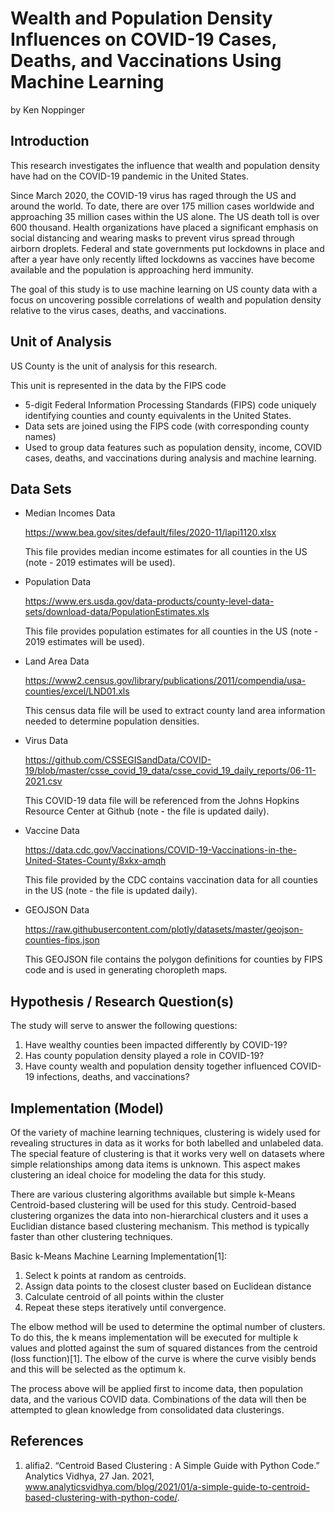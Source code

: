 # Wealth and Population Density Influences on COVID-19 Cases, Deaths, and Vaccinations Using Machine Learning
by Ken Noppinger

## Introduction
This research investigates the influence that wealth and population density have had on the COVID-19 pandemic in the United States. 

Since March 2020, the COVID-19 virus has raged through the US and around the world. To date, there are over 175 million cases worldwide and approaching 35 million cases within the US alone. The US death toll is over 600 thousand.  Health organizations have placed a significant emphasis on social distancing and wearing masks to prevent virus spread through airborn droplets.  Federal and state governments put lockdowns in place and after a year have only recently lifted lockdowns as vaccines have become available and the population is approaching herd immunity.  

The goal of this study is to use machine learning on US county data with a focus on uncovering possible correlations of wealth and population density relative to the virus cases, deaths, and vaccinations.

## Unit of Analysis
US County is the unit of analysis for this research.  

This unit is represented in the data by the FIPS code

* 5-digit Federal Information Processing Standards (FIPS) code uniquely identifying counties and county equivalents in the United States.  
* Data sets are joined using the FIPS code (with corresponding county names)
* Used to group data features such as population density, income, COVID cases, deaths, and vaccinations during analysis and machine learning.

## Data Sets
- Median Incomes Data 

  https://www.bea.gov/sites/default/files/2020-11/lapi1120.xlsx 

  This file provides median income estimates for all counties in the US (note - 2019 estimates will be used).

- Population Data 

  https://www.ers.usda.gov/data-products/county-level-data-sets/download-data/PopulationEstimates.xls

  This file provides population estimates for all counties in the US (note - 2019 estimates will be used).

- Land Area Data 

  https://www2.census.gov/library/publications/2011/compendia/usa-counties/excel/LND01.xls

  This census data file will be used to extract county land area information needed to determine population densities.

- Virus Data 

  https://github.com/CSSEGISandData/COVID-19/blob/master/csse_covid_19_data/csse_covid_19_daily_reports/06-11-2021.csv 

  This COVID-19 data file will be referenced from the Johns Hopkins Resource Center at Github (note - the file is updated daily).

- Vaccine Data 

  https://data.cdc.gov/Vaccinations/COVID-19-Vaccinations-in-the-United-States-County/8xkx-amqh 

  This file provided by the CDC contains vaccination data for all counties in the US (note - the file is updated daily).

- GEOJSON Data 

  https://raw.githubusercontent.com/plotly/datasets/master/geojson-counties-fips.json

  This GEOJSON file contains the polygon definitions for counties by FIPS code and is used in generating choropleth maps.
  
## Hypothesis / Research Question(s)
The study will serve to answer the following questions:

  1.  Have wealthy counties been impacted differently by COVID-19?
  2.  Has county population density played a role in COVID-19? 
  3.  Have county wealth and population density together influenced COVID-19 infections, deaths, and vaccinations?

## Implementation (Model)
Of the variety of machine learning techniques, clustering is widely used for revealing structures in data as it works for both labelled and unlabeled data. The special feature of clustering is that it works very well on datasets where simple relationships among data items is unknown.  This aspect makes clustering an ideal choice for modeling the data for this study. 

There are various clustering algorithms available but simple k-Means Centroid-based clustering will be used for this study.  Centroid-based clustering organizes the data into non-hierarchical clusters and it uses a Euclidian distance based clustering mechanism.  This method is typically faster than other clustering techniques.  

Basic k-Means Machine Learning Implementation[1]:
1.  Select k points at random as centroids.
2.  Assign data points to the closest cluster based on Euclidean distance
3.  Calculate centroid of all points within the cluster
4.  Repeat these steps iteratively until convergence.

The elbow method will be used to determine the optimal number of clusters.  To do this, the k means implementation will be executed for multiple k values and plotted against the sum of squared distances from the centroid (loss function)[1].  The elbow of the curve is where the curve visibly bends and this will be selected as the optimum k.

The process above will be applied first to income data, then population data, and the various COVID data.  Combinations of the data will then be attempted to glean knowledge from consolidated data clusterings.

## References
1. alifia2. “Centroid Based Clustering : A Simple Guide with Python Code.” Analytics Vidhya, 27 Jan. 2021, www.analyticsvidhya.com/blog/2021/01/a-simple-guide-to-centroid-based-clustering-with-python-code/. 
